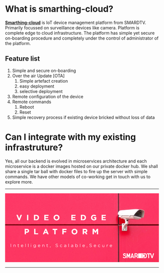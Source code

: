 # __What is smarthing-cloud?__
[__Smarthing-cloud__](https://v2.smarthing-cloud.com "Smarthing-Cloud") is IoT device management platform from SMARDTV. Primarily focussed on surveillance devices like camera. Platform is complete edge to cloud infrastructure. The platform has simple yet secure on-boarding procedure and completely under the control of administrator of the platform.

## __Feature list__
1. Simple and secure on-boarding
2. Over the air Update [OTA]
   1. Simple artefact creation
   2. easy deployment
   3. selective deployment
3. Remote configuration of the device
4. Remote commands 
   1. Reboot
   2. Reset
5. Simple recovery process if existing device bricked without loss of data

# __Can I integrate with my existing infrastruture?__
Yes, all our backend is evolved in microservices architecture and each microservice is a docker images hosted on our private docker hub. We shall share a single tar ball with docker files to fire up the server with simple commands.
We have other models of co-working get in touch with us to explore more.

__ __

![Banner](https://raw.githubusercontent.com/arpsch/openapi3.0/master/docs/iot_gateway_banner.png)

__ __
